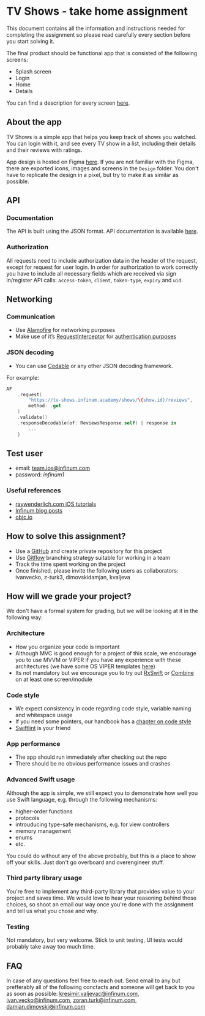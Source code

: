# TV Shows - take home assignment

This document contains all the information and instructions needed for completing the assignment so please read carefully every section before you start solving it.

The final product should be functional app that is consisted of the following screens:
 * Splash screen
 * Login
 * Home
 * Details

You can find a description for every screen [here](SCREENS.md).

## About the app

TV Shows is a simple app that helps you keep track of shows you watched. You can login with it, and see every TV show in a list, including their details and their reviews with ratings.

App design is hosted on Figma [here](https://www.figma.com/file/lnQPlX7RTX8Fqr31FOKEde/tv_shows_ios_2021). If you are not familiar with the Figma, there are exported icons, images and screens in the `Design` folder. You don't have to replicate the design in a pixel, but try to make it as similar as possible.

## API

### Documentation

The API is built using the JSON format. API documentation is available [here](https://tv-shows.infinum.academy/api/v1/docs/index.html).

### Authorization

All requests need to include authorization data in the header of the request, except for request for user login. In order for authorization to work correctly you have to include all necessary fields which are received via sign in/register API calls: `access-token`, `client`, `token-type`, `expiry` and `uid`.

## Networking

### Communication

* Use [Alamofire](https://github.com/Alamofire/Alamofire) for networking purposes
* Make use of it’s [RequestInterceptor](https://github.com/Alamofire/Alamofire/blob/master/Documentation/AdvancedUsage.md#adapting-and-retrying-requests-with-requestinterceptor) for [authentication purposes](#api-authorization)

### JSON decoding

* You can use [Codable](https://developer.apple.com/documentation/swift/codable) or any other JSON decoding framework.

For example:

```swift
AF
    .request(
        "https://tv-shows.infinum.academy/shows/\(show.id)/reviews",
        method: .get
    )
    .validate()
    .responseDecodable(of: ReviewsResponse.self) { response in
        ...
    }
```

## Test user

* email: team.ios@infinum.com
* password: _infinum1_

### Useful references

* [raywenderlich.com iOS tutorials](https://www.raywenderlich.com/category/ios)
* [Infinum blog posts](https://infinum.com/the-capsized-eight)
* [objc.io](https://www.objc.io/)

## How to solve this assignment?

* Use a [GitHub](https://github.com) and create private repository for this project
* Use [Gitflow](https://www.atlassian.com/git/tutorials/comparing-workflows#gitflow-workflow) branching strategy suitable for working in a team
* Track the time spent working on the project
* Once finished, please invite the following users as collaborators: ivanvecko, z-turk3, dimovskidamjan, kvaljeva

## How will we grade your project?

We don't have a formal system for grading, but we will be looking at it in the following way:

### Architecture

* How you organize your code is important
* Although MVC is good enough for a project of this scale, we encourage you to use MVVM or VIPER if you have any experience with these architectures (we have some OS VIPER templates [here](https://github.com/infinum/iOS-VIPER-Xcode-Templates))
* Its not mandatory but we encourage you to try out [RxSwift](https://github.com/ReactiveX/RxSwift) or [Combine](https://developer.apple.com/documentation/combine) on at least one screen/module

### Code style

* We expect consistency in code regarding code style, variable naming and whitespace usage
* If you need some pointers, our handbook has a [chapter on code style](https://github.com/infinum/swift-style-guide)
* [Swiftlint](https://github.com/realm/SwiftLint) is your friend

### App performance

* The app should run immediately after checking out the repo
* There should be no obvious performance issues and crashes

### Advanced Swift usage

Although the app is simple, we still expect you to demonstrate how well you use Swift language, e.g. through the following mechanisms:

* higher-order functions
* protocols
* introuducing type-safe mechanisms, e.g. for view controllers
* memory management
* enums
* etc.

You could do without any of the above probably, but this is a place to show off your skills. Just don't go overboard and overengineer stuff.

### Third party library usage

You're free to implement any third-party library that provides value to your project and saves time. We would love to hear your reasoning behind those choices, so shoot an email our way once you're done with the assignment and tell us what you chose and why.

### Testing

Not mandatory, but very welcome. Stick to unit testing, UI tests would probably take away too much time.

## FAQ

In case of any questions feel free to reach out. Send email to any but prefferably all of the following conctacts and someone will get back to you as soon as possible: kresimir.valjevac@infinum.com, ivan.vecko@infinum.com, zoran.turk@infinum.com, damjan.dimovski@infinum.com
